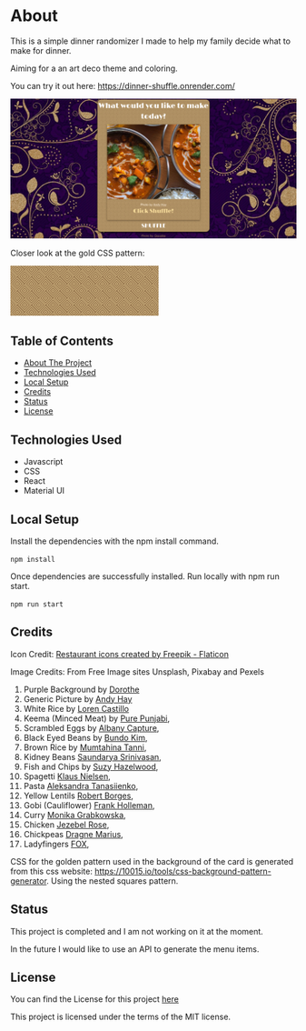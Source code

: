 
# About

This is a simple dinner randomizer I made to help my family decide what to make for dinner.

Aiming for a an art deco theme and coloring. 

You can try it out here: https://dinner-shuffle.onrender.com/

![Alt text](src/screenshots/fullScreen.png)

Closer look at the gold CSS pattern:

![Alt text](src/screenshots/CSSPattern.png)

## Table of Contents

- [About The Project](#About-The-Project)
- [Technologies Used](#Technologies-Used)
- [Local Setup](#local-setup)
- [Credits](#credits)
- [Status](#status)
- [License](#license)

## Technologies Used

- Javascript
- CSS
- React
- Material UI

## Local Setup

Install the dependencies with the npm install command.

`npm install`

Once dependencies are successfully installed. Run locally with npm run start.

`npm run start`

## Credits

Icon Credit:
<a href="https://www.flaticon.com/free-icons/restaurant" title="restaurant icons">Restaurant icons created by Freepik - Flaticon</a>

Image Credits: From Free Image sites Unsplash, Pixabay and Pexels

1. Purple Background by [Dorothe](https://pixabay.com/users/darkmoon_art-1664300/?utm_source=link-attribution&utm_medium=referral&utm_campaign=image&utm_content=3561709)
2. Generic Picture by [Andy Hay](https://unsplash.com/@eastcoastkitchen?utm_source=unsplash&utm_medium=referral&utm_content=creditCopyText)
3. White Rice by [Loren Castillo](https://www.pexels.com/photo/cooked-food-on-gray-ceramic-plate-9218754/)
4. Keema (Minced Meat) by [Pure Punjabi](https://www.pexels.com/photo/ground-meat-with-green-peas-in-a-bowl-7340942/),
5. Scrambled Eggs by [Albany Capture](https://unsplash.com/@albanycapture?utm_source=unsplash&utm_medium=referral&utm_content=creditCopyText),
6. Black Eyed Beans by [Bundo Kim](https://unsplash.com/@bundo?utm_source=unsplash&utm_medium=referral&utm_content=creditCopyText),
7. Brown Rice by [Mumtahina Tanni](https://www.pexels.com/photo/fried-rice-on-white-and-red-plate-6260921/),
8. Kidney Beans [Saundarya Srinivasan](https://unsplash.com/@saundiii?utm_source=unsplash&utm_medium=referral&utm_content=creditCopyText),
9. Fish and Chips by [Suzy Hazelwood](https://www.pexels.com/photo/fries-2966196/),
10. Spagetti [Klaus Nielsen](https://www.pexels.com/photo/tasty-pasta-bolognese-and-fork-served-on-table-6287527/),
11. Pasta [Aleksandra Tanasiienko](https://unsplash.com/@tasikola_pl?utm_source=unsplash&utm_medium=referral&utm_content=creditCopyText),
12. Yellow Lentils [Robert Borges](https://www.pexels.com/photo/curry-rice-dish-in-a-plate-10464100/),
13. Gobi (Cauliflower) [Frank Holleman](https://unsplash.com/@fraenkly?utm_source=unsplash&utm_medium=referral&utm_content=creditCopyText),
14. Curry [Monika Grabkowska](https://unsplash.com/@moniqa?utm_source=unsplash&utm_medium=referral&utm_content=creditCopyText),
15. Chicken [Jezebel Rose](https://unsplash.com/@jezebelrose?utm_source=unsplash&utm_medium=referral&utm_content=creditCopyText),
16. Chickpeas [Dragne Marius](https://unsplash.com/@marius_dragne?utm_source=unsplash&utm_medium=referral&utm_content=creditCopyText),
17. Ladyfingers [FOX](https://www.pexels.com/photo/cooked-food-on-white-oval-platter-6063320/),

CSS for the golden pattern used in the background of the card is generated from this css website: https://10015.io/tools/css-background-pattern-generator. Using the nested squares pattern.

## Status

This project is completed and I am not working on it at the moment.

In the future I would like to use an API to generate the menu items.

## License

You can find the License for this project [here](#LICENSE.md)

This project is licensed under the terms of the MIT license.